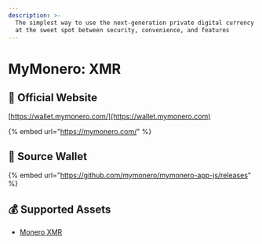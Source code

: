 ```yaml
---
description: >-
  The simplest way to use the next-generation private digital currency Monero,
  at the sweet spot between security, convenience, and features
---
```


# MyMonero: XMR

## :rocket: Official Website

[https://wallet.mymonero.com/](https://wallet.mymonero.com)

{% embed url="https://mymonero.com/" %}

## :bookmark_tabs: Source Wallet

{% embed url="https://github.com/mymonero/mymonero-app-js/releases" %}

## :moneybag: Supported Assets

* [Monero XMR](../../coins/overview-xmr/)
